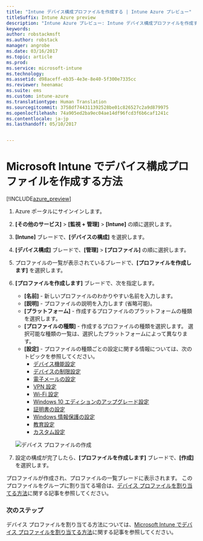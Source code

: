 ```yaml
---
title: "Intune デバイス構成プロファイルを作成する | Intune Azure プレビュー"
titleSuffix: Intune Azure preview
description: "Intune Azure プレビュー: Intune デバイス構成プロファイルを作成する方法について説明します。"
keywords: 
author: robstackmsft
ms.author: robstack
manager: angrobe
ms.date: 03/16/2017
ms.topic: article
ms.prod: 
ms.service: microsoft-intune
ms.technology: 
ms.assetid: d98aceff-eb35-4e3e-8e40-5f300e7335cc
ms.reviewer: heenamac
ms.suite: ems
ms.custom: intune-azure
ms.translationtype: Human Translation
ms.sourcegitcommit: 3758df744311392528be01c826527c2a9d879975
ms.openlocfilehash: 74a905ed2ba9ec04ae14df96fcd3f6b6caf1241c
ms.contentlocale: ja-jp
ms.lasthandoff: 05/10/2017


---
```


# <a name="how-to-create-device-configuration-profiles-in-microsoft-intune"></a>Microsoft Intune でデバイス構成プロファイルを作成する方法

[!INCLUDE[azure_preview](../includes/azure_preview.md)]


1. Azure ポータルにサインインします。
2. **[その他のサービス]** > **[監視 + 管理]** > **[Intune]** の順に選択します。
3. **[Intune]** ブレードで、**[デバイスの構成]** を選択します。
2. **[デバイス構成]** ブレードで、**[管理]** > **[プロファイル]** の順に選択します。
2. プロファイルの一覧が表示されているブレードで、**[プロファイルを作成します]** を選択します。
3. **[プロファイルを作成します]** ブレードで、次を指定します。
    - **[名前]** - 新しいプロファイルのわかりやすい名前を入力します。
    - **[説明]** - プロファイルの説明を入力します (省略可能)。
    - **[プラットフォーム]** - 作成するプロファイルのプラットフォームの種類を選択します。
    - **[プロファイルの種類]** - 作成するプロファイルの種類を選択します。 選択可能な種類の一覧は、選択したプラットフォームによって異なります。
    - **[設定]** - プロファイルの種類ごとの設定に関する情報については、次のトピックを参照してください。
        -  [デバイス機能設定](how-to-configure-device-features.md)
        -  [デバイスの制限設定](how-to-configure-device-restrictions.md)
        -  [電子メールの設定](how-to-configure-email-settings.md)
        -  [VPN 設定](how-to-configure-vpn-settings.md)
        -  [Wi-Fi 設定](how-to-configure-wi-fi-settings.md)
        -  [Windows 10 エディションのアップグレード設定](how-to-configure-windows-10-edition-upgrade.md)
        -  [証明書の設定](how-to-configure-certificates.md)
        -  [Windows 情報保護の設定](how-to-configure-windows-information-protection.md)
        -  [教育設定](how-to-configure-education-settings.md)
        -  [カスタム設定](how-to-configure-custom-settings.md)

    ![デバイス プロファイルの作成](./media/create-device-profile.png)
4. 設定の構成が完了したら、**[プロファイルを作成します]** ブレードで、**[作成]** を選択します。

プロファイルが作成され、プロファイルの一覧ブレードに表示されます。
このプロファイルをグループに割り当てる場合は、[デバイス プロファイルを割り当てる方法](how-to-assign-device-profiles.md)に関する記事を参照してください。


### <a name="next-steps"></a>次のステップ
デバイス プロファイルを割り当てる方法については、[Microsoft Intune でデバイス プロファイルを割り当てる方法](how-to-assign-device-profiles.md)に関する記事を参照してください。

